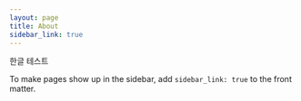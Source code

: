 ```yaml
---
layout: page
title: About
sidebar_link: true
---
```


<p class="message">
  한글 테스트
</p>

To make pages show up in the sidebar, add `sidebar_link: true` to the front
matter.
